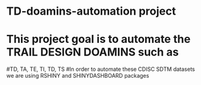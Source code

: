 # TD-doamins-automation project 
# This project goal is to automate the TRAIL DESIGN DOAMINS such as 
#TD, TA, TE, TI, TD, TS
#In order to automate these CDISC SDTM datasets we are using RSHINY and SHINYDASHBOARD packages
